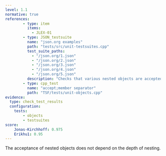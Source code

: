 ```yaml
---
level: 1.1
normative: true
references:
        - type: item
          items:
            - JLEX-01
        - type: JSON_testsuite
          name: "json.org examples"
          path: "tests/src/unit-testsuites.cpp"
          test_suite_paths:
            - "/json.org/1.json"
            - "/json.org/2.json"
            - "/json.org/3.json"
            - "/json.org/4.json"
            - "/json.org/5.json"
          description: "Checks that various nested objects are accepted."
        - type: cpp_test
          name: "accept;member separator"
          path: "TSF/tests/unit-objects.cpp"
evidence:
  type: check_test_results
  configuration:
    tests: 
        - objects
        - testsuites
score:
    Jonas-Kirchhoff: 0.975
    Erikhu1: 0.95
---
```


The acceptance of nested objects does not depend on the depth of nesting.